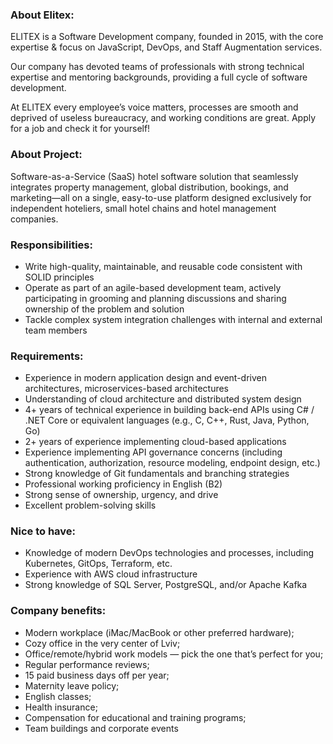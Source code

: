 ### **About Elitex:**

ELITEX is a Software Development company, founded in 2015, with the core
expertise & focus on JavaScript, DevOps, and Staff Augmentation services.  
  
Our company has devoted teams of professionals with strong technical expertise
and mentoring backgrounds, providing a full cycle of software development.  
  
At ELITEX every employee’s voice matters, processes are smooth and deprived of
useless bureaucracy, and working conditions are great. Apply for a job and
check it for yourself!

### **About Project:**

Software-as-a-Service (SaaS) hotel software solution that seamlessly
integrates property management, global distribution, bookings, and
marketing—all on a single, easy-to-use platform designed exclusively for
independent hoteliers, small hotel chains and hotel management companies.

### **Responsibilities:**

  * Write high-quality, maintainable, and reusable code consistent with SOLID principles
  * Operate as part of an agile-based development team, actively participating in grooming and planning discussions and sharing ownership of the problem and solution
  * Tackle complex system integration challenges with internal and external team members

### **Requirements:**

  * Experience in modern application design and event-driven architectures, microservices-based architectures
  * Understanding of cloud architecture and distributed system design
  * 4+ years of technical experience in building back-end APIs using C# / .NET Core or equivalent languages (e.g., C, C++, Rust, Java, Python, Go)
  * 2+ years of experience implementing cloud-based applications
  * Experience implementing API governance concerns (including authentication, authorization, resource modeling, endpoint design, etc.)
  * Strong knowledge of Git fundamentals and branching strategies
  * Professional working proficiency in English (B2)
  * Strong sense of ownership, urgency, and drive
  * Excellent problem-solving skills

### **Nice to have:**

  * Knowledge of modern DevOps technologies and processes, including Kubernetes, GitOps, Terraform, etc.
  * Experience with AWS cloud infrastructure
  * Strong knowledge of SQL Server, PostgreSQL, and/or Apache Kafka

### **Company benefits:**

  * Modern workplace (iMac/MacBook or other preferred hardware);
  * Cozy office in the very center of Lviv;
  * Office/remote/hybrid work models — pick the one that’s perfect for you;
  * Regular performance reviews;
  * 15 paid business days off per year;
  * Maternity leave policy;
  * English classes;
  * Health insurance;
  * Compensation for educational and training programs;
  * Team buildings and corporate events